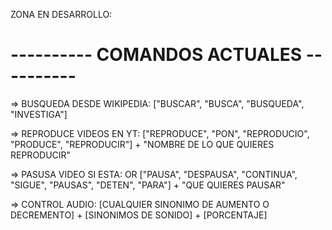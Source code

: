ZONA EN DESARROLLO:
# ---------- COMANDOS ACTUALES ----------

=> BUSQUEDA DESDE WIKIPEDIA: ["BUSCAR", "BUSCA", "BUSQUEDA", "INVESTIGA"]

=> REPRODUCE VIDEOS EN YT: ["REPRODUCE", "PON", "REPRODUCIO", "PRODUCE", "REPRODUCIR"] + "NOMBRE DE LO QUE QUIERES REPRODUCIR"

=> PASUSA VIDEO SI ESTA:  OR ["PAUSA", "DESPAUSA", "CONTINUA", "SIGUE", "PAUSAS", "DETEN", "PARA"] + "QUE QUIERES PAUSAR"

=> CONTROL AUDIO: [CUALQUIER SINONIMO DE AUMENTO O DECREMENTO] + [SINONIMOS DE SONIDO] + [PORCENTAJE]
